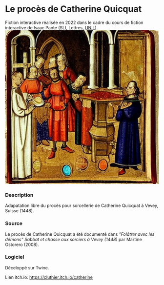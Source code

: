 # Le procès de Catherine Quicquat
Fiction interactive réalisée en 2022 dans le cadre du cours de fiction interactive de Isaac Pante (SLI, Lettres, [UNIL](https://www.unil.ch/central/en/home.html)).
![Illustration](lexica.jpg)
### Description
Adapatation libre du procès pour sorcellerie de Catherine Quicquat à Vevey, Suisse (1448).

### Source
Le procès de Catherine Quicquat a été documenté dans *"Folâtrer avec les démons" Sabbat et chasse aux sorciers à Vevey (1448)* par Martine Ostorero (2008).

### Logiciel
Déceloppé sur Twine.

Lien itch.io: https://cluthier.itch.io/catherine
